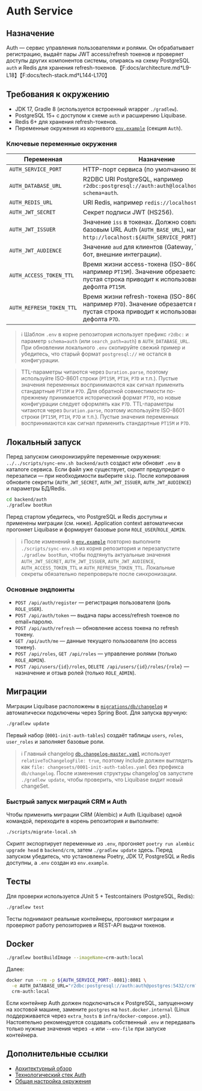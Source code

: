 # Auth Service

## Назначение
Auth — сервис управления пользователями и ролями. Он обрабатывает регистрацию, выдаёт пары JWT access/refresh токенов и проверяет доступы других компонентов системы, опираясь на схему PostgreSQL `auth` и Redis для хранения refresh-токенов.【F:docs/architecture.md†L9-L18】【F:docs/tech-stack.md†L144-L170】

## Требования к окружению
- JDK 17, Gradle 8 (используется встроенный wrapper `./gradlew`).
- PostgreSQL 15+ c доступом к схеме `auth` и расширению Liquibase.
- Redis 6+ для хранения refresh-токенов.
- Переменные окружения из корневого [`env.example`](../../env.example) (секция `Auth`).

### Ключевые переменные окружения
| Переменная | Назначение |
| --- | --- |
| `AUTH_SERVICE_PORT` | HTTP-порт сервиса (по умолчанию `8081`). |
| `AUTH_DATABASE_URL` | R2DBC URI PostgreSQL, например `r2dbc:postgresql://auth:auth@localhost:5432/crm?schema=auth`. |
| `AUTH_REDIS_URL` | URI Redis, например `redis://localhost:6379/0`. |
| `AUTH_JWT_SECRET` | Секрет подписи JWT (HS256). |
| `AUTH_JWT_ISSUER` | Значение `iss` в токенах. Должно совпадать с базовым URL Auth (`AUTH_BASE_URL`), например `http://localhost:${AUTH_SERVICE_PORT}`. |
| `AUTH_JWT_AUDIENCE` | Значение `aud` для клиентов (Gateway, Telegram-бот, внешние интеграции). |
| `AUTH_ACCESS_TOKEN_TTL` | Время жизни access-токена (ISO-8601 `Duration`, например `PT15M`). Значение обрезается по краям; пустая строка приводит к использованию дефолта `PT15M`. |
| `AUTH_REFRESH_TOKEN_TTL` | Время жизни refresh-токена (ISO-8601 `Duration`, например `P7D`). Значение обрезается по краям; пустая строка приводит к использованию дефолта `P7D`. |

> ℹ️ Шаблон `.env` в корне репозитория использует префикс `r2dbc:` и параметр `schema=auth` (или `search_path=auth`) в `AUTH_DATABASE_URL`. При обновлении локального `.env` скопируйте свежий пример и убедитесь, что старый формат `postgresql://` не остался в конфигурации.

> TTL-параметры читаются через `Duration.parse`, поэтому используйте ISO-8601 строки (`PT15M`, `PT1H`, `P7D` и т.п.). Пустые значения переменных воспринимаются как сигнал применить стандартные `PT15M` и `P7D`. Для обратной совместимости по-прежнему принимается исторический формат `PT7D`, но новые конфигурации следует оформлять как `P7D`.
> TTL-параметры читаются через `Duration.parse`, поэтому используйте ISO-8601 строки (`PT15M`, `PT1H`, `P7D` и т.п.). Пустые значения переменных воспринимаются как сигнал применить стандартные `PT15M` и `P7D`.

## Локальный запуск
Перед запуском синхронизируйте переменные окружения: `../../scripts/sync-env.sh backend/auth` создаст или обновит `.env` в каталоге сервиса. Если файл уже существует, скрипт предупредит о перезаписи — при необходимости выберите `skip`. После копирования обновите секреты (`AUTH_JWT_SECRET`, `AUTH_JWT_ISSUER`, `AUTH_JWT_AUDIENCE`) и параметры БД/Redis.

```bash
cd backend/auth
./gradlew bootRun
```
Перед стартом убедитесь, что PostgreSQL и Redis доступны и применены миграции (см. ниже). Application context автоматически прогоняет Liquibase и формирует базовые роли `ROLE_USER`/`ROLE_ADMIN`.

> ℹ️ После изменений в [`env.example`](../../env.example) повторно выполните `./scripts/sync-env.sh` из корня репозитория и перезапустите `./gradlew bootRun`, чтобы подтянуть актуальные значения `AUTH_JWT_SECRET`, `AUTH_JWT_ISSUER`, `AUTH_JWT_AUDIENCE`, `AUTH_ACCESS_TOKEN_TTL` и `AUTH_REFRESH_TOKEN_TTL`. Локальные секреты обязательно перепроверьте после синхронизации.

### Основные эндпоинты
- `POST /api/auth/register` — регистрация пользователя (роль `ROLE_USER`).
- `POST /api/auth/token` — выдача пары access/refresh токенов по email+паролю.
- `POST /api/auth/refresh` — обновление access токена по refresh токену.
- `GET /api/auth/me` — данные текущего пользователя (по access токену).
- `POST /api/roles`, `GET /api/roles` — управление ролями (только `ROLE_ADMIN`).
- `POST /api/users/{id}/roles`, `DELETE /api/users/{id}/roles/{role}` — назначение и отзыв ролей (только `ROLE_ADMIN`).

## Миграции
Миграции Liquibase расположены в [`migrations/db/changelog`](migrations/db/changelog) и автоматически подключены через Spring Boot. Для запуска вручную:
```bash
./gradlew update
```
Первый набор (`0001-init-auth-tables`) создаёт таблицы `users`, `roles`, `user_roles` и заполняет базовые роли.

> ℹ️ Главный changelog [`db.changelog-master.yaml`](migrations/db/changelog/db.changelog-master.yaml) использует `relativeToChangelogFile: true`, поэтому include должен выглядеть как `file: changesets/0001-init-auth-tables.yaml` без префикса `db/changelog`. После изменения структуры changelog'ов запустите `./gradlew update`, чтобы проверить, что Liquibase видит новый changeSet.

### Быстрый запуск миграций CRM и Auth

Чтобы применить миграции CRM (Alembic) и Auth (Liquibase) одной командой, переходите в корень репозитория и выполните:

```bash
./scripts/migrate-local.sh
```

Скрипт экспортирует переменные из `.env`, прогоняет `poetry run alembic upgrade head` в `backend/crm`, затем `./gradlew update` здесь. Перед запуском убедитесь, что установлены Poetry, JDK 17, PostgreSQL и Redis доступны, а `.env` создан из `env.example`.

## Тесты
Для проверки используется JUnit 5 + Testcontainers (PostgreSQL, Redis):
```bash
./gradlew test
```
Тесты поднимают реальные контейнеры, прогоняют миграции и проверяют работу репозиториев и REST-API выдачи токенов.

## Docker
```bash
./gradlew bootBuildImage --imageName=crm-auth:local
```
Далее:
```bash
docker run --rm -p ${AUTH_SERVICE_PORT:-8081}:8081 \
  -e AUTH_DATABASE_URL="r2dbc:postgresql://auth:auth@postgres:5432/crm?schema=auth" \
  crm-auth:local
```
Если контейнер Auth должен подключаться к PostgreSQL, запущенному на хостовой машине, замените `postgres` на `host.docker.internal` (Linux поддерживается через `extra_hosts` в `infra/docker-compose.yml`). Настоятельно рекомендуется создавать собственный `.env` и передавать только нужные значения через `-e` или `--env-file` при запуске контейнера.

## Дополнительные ссылки
- [Архитектурный обзор](../../docs/architecture.md)
- [Технологический стек Auth](../../docs/tech-stack.md#auth)
- [Общая настройка окружения](../../docs/local-setup.md)
